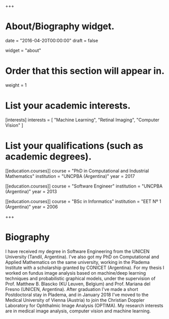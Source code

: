 +++
# About/Biography widget.

date = "2016-04-20T00:00:00"
draft = false

widget = "about"

# Order that this section will appear in.
weight = 1

# List your academic interests.
[interests]
  interests = [
    "Machine Learning",
    "Retinal Imaging",
    "Computer Vision"
  ]

# List your qualifications (such as academic degrees).
[[education.courses]]
  course = "PhD in Computational and Industrial Mathematics"
  institution = "UNCPBA (Argentina)"
  year = 2017

[[education.courses]]
  course = "Software Engineer"
  institution = "UNCPBA (Argentina)"
  year = 2013

[[education.courses]]
  course = "BSc in Informatics"
  institution = "EET Nº 1 (Argentina)"
  year = 2006

+++

# Biography

I have received my degree in Software Engineering from the UNICEN University (Tandil, Argentina). I've also got my PhD on Computational and Applied Mathematics on the same university, working in the Pladema Institute with a scholarship granted by CONICET (Argentina). For my thesis I worked on fundus image analysis based on machine/deep learning techniques and probabilistic graphical models, under the supervision of Prof. Matthew B. Blascko (KU Leuven, Belgium) and Prof. Mariana del Fresno (UNICEN, Argentina). After graduation I've made a short Postdoctoral stay in Pladema, and in January 2018 I've moved to the Medical University of Vienna (Austria) to join the Christian Doppler Laboratory for Ophthalmic Image Analysis (OPTIMA). My research interests are in medical image analysis, computer vision and machine learning. 
